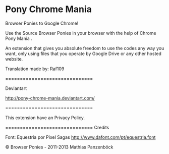 # Pony Chrome Mania
Browser Ponies to Google Chrome!


Use the Source Browser Ponies in your browser with the help of Chrome Pony Mania .

An extension that gives you absolute freedom to use the codes any way you want, only using files that you operate by Google Drive or any other hosted website.

Translation made by: Raf109

==============================

Deviantart

http://pony-chrome-mania.deviantart.com/

==============================

This extension have an Privacy Policy.

==============================
Credits

Font: Equestria por Pixel Sagas
http://www.dafont.com/pt/equestria.font

© Browser Ponies - 2011-2013 Mathias Panzenböck
